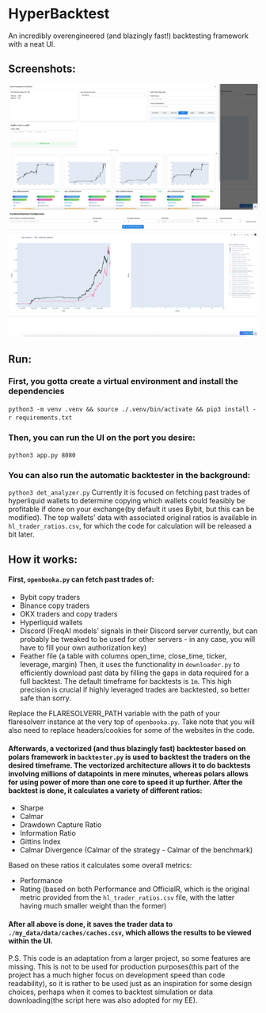 # HyperBacktest
An incredibly overengineered (and blazingly fast!) backtesting framework with a neat UI.
## Screenshots:
![Screenshot 2](/screenshots/screen2.png)
![Screenshot 1](/screenshots/screen1.png)
## Run:
### First, you gotta create a virtual environment and install the dependencies
`python3 -m venv .venv && source ./.venv/bin/activate && pip3 install -r requirements.txt`
### Then, you can run the UI on the port you desire:
`python3 app.py 8080`
### You can also run the automatic backtester in the background:
`python3 det_analyzer.py`
Currently it is focused on fetching past trades of hyperliquid wallets to determine copying which wallets could feasibly be profitable if done on your exchange(by default it uses Bybit, but this can be modified). The top wallets' data with associated original ratios is available in `hl_trader_ratios.csv`, for which the code for calculation will be released a bit later.
## How it works:
#### First, `openbooka.py` can fetch past trades of:
* Bybit copy traders
* Binance copy traders
* OKX traders and copy traders
* Hyperliquid wallets
* Discord (FreqAI models' signals in their Discord server currently, but can probably be tweaked to be used for other servers - in any case, you will have to fill your own authorization key)
* Feather file (a table with columns open_time, close_time, ticker, leverage, margin)
Then, it uses the functionality in `downloader.py` to efficiently download past data by filling the gaps in data required for a full backtest. The default timeframe for backtests is `1m`. This high precision is crucial if highly leveraged trades are backtested, so better safe than sorry.

Replace the FLARESOLVERR_PATH variable with the path of your flaresolverr instance at the very top of `openbooka.py`. Take note that you will also need to replace headers/cookies for some of the websites in the code. 

#### Afterwards, a vectorized (and thus blazingly fast) backtester based on polars framework in `backtester.py` is used to backtest the traders on the desired timeframe. The vectorized architecture allows it to do backtests involving millions of datapoints in mere minutes, whereas polars allows for using power of more than one core to speed it up further. After the backtest is done, it calculates a variety of different ratios:
* Sharpe
* Calmar
* Drawdown Capture Ratio
* Information Ratio
* Gittins Index
* Calmar Divergence (Calmar of the strategy - Calmar of the benchmark)

Based on these ratios it calculates some overall metrics:
* Performance
* Rating (based on both Performance and OfficialR, which is the original metric provided from the `hl_trader_ratios.csv` file, with the latter having much smaller weight than the former)

#### After all above is done, it saves the trader data to `./my_data/data/caches/caches.csv`, which allows the results to be viewed within the UI.

P.S. This code is an adaptation from a larger project, so some features are missing. This is not to be used for production purposes(this part of the project has a much higher focus on development speed than code readability), so it is rather to be used just as an inspiration for some design choices, perhaps when it comes to backtest simulation or data downloading(the script here was also adopted for my EE).


